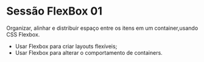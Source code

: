 # Sessão FlexBox 01

Organizar, alinhar e distribuir espaço entre os itens em um container,usando CSS Flexbox.

- Usar Flexbox para criar layouts flexíveis;
- Usar Flexbox para alterar o comportamento de containers.